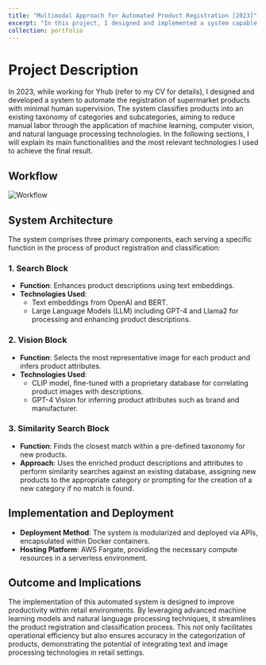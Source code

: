 ```yaml
---
title: "Multimodal Approach for Automated Product Registration [2023]"
excerpt: "In this project, I designed and implemented a system capable of autonomously categorizing supermarket products within a structured and meaningful taxonomy, relying solely on their textual descriptions, bar code and scrapped images. For that, I utilized technologies like LLMs, GANs, and contrastive learning.<br/><img src='/athosmoraes/images/portfolio/product_registration/product_registration.webp' style='width: 300px;'>"
collection: portfolio
---
```


# Project Description

In 2023, while working for Yhub (refer to my CV for details), I designed and developed a system to automate the registration of supermarket products with minimal human supervision. The system classifies products into an existing taxonomy of categories and subcategories, aiming to reduce manual labor through the application of machine learning, computer vision, and natural language processing technologies. In the following sections, I will explain its main functionalities and the most relevant technologies I used to achieve the final result.

## Workflow
![Workflow](/athosmoraes/images/portfolio/product_registration/autocad_workflow.png)

## System Architecture

The system comprises three primary components, each serving a specific function in the process of product registration and classification:

### 1. Search Block

- **Function**: Enhances product descriptions using text embeddings.
- **Technologies Used**: 
  - Text embeddings from OpenAI and BERT.
  - Large Language Models (LLM) including GPT-4 and Llama2 for processing and enhancing product descriptions.

### 2. Vision Block

- **Function**: Selects the most representative image for each product and infers product attributes.
- **Technologies Used**:
  - CLIP model, fine-tuned with a proprietary database for correlating product images with descriptions.
  - GPT-4 Vision for inferring product attributes such as brand and manufacturer.

### 3. Similarity Search Block

- **Function**: Finds the closest match within a pre-defined taxonomy for new products.
- **Approach**: Uses the enriched product descriptions and attributes to perform similarity searches against an existing database, assigning new products to the appropriate category or prompting for the creation of a new category if no match is found.

## Implementation and Deployment

- **Deployment Method**: The system is modularized and deployed via APIs, encapsulated within Docker containers.
- **Hosting Platform**: AWS Fargate, providing the necessary compute resources in a serverless environment.

## Outcome and Implications

The implementation of this automated system is designed to improve productivity within retail environments. By leveraging advanced machine learning models and natural language processing techniques, it streamlines the product registration and classification process. This not only facilitates operational efficiency but also ensures accuracy in the categorization of products, demonstrating the potential of integrating text and image processing technologies in retail settings.

